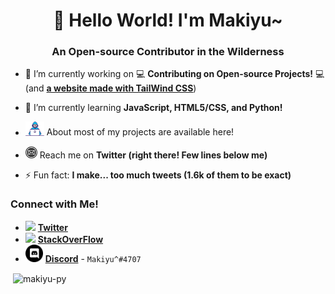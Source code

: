 <h1 align="center">👋 Hello World! I'm Makiyu~</h1>
<h3 align="center">An Open-source Contributor in the Wilderness</h3>

- 🔭 I’m currently working on 💻 **Contributing on Open-source Projects!** 💻 (and **[a website made with TailWind CSS](https://github.com/Makiyu-py/KIGM-Dashboard)**)
- 🌱 I’m currently learning **JavaScript, HTML5/CSS, and Python!**

- <img src="https://github.com/reachvivek/reachvivek/blob/master/Assets/Developer.gif" width="30px"> About most of my projects are available here!

- <img src="https://github.com/Makiyu-py/Makiyu-py/blob/main/assets/mail-clipart.png" width="19px"> Reach me on **Twitter (right there! Few lines below me)**

- ⚡ Fun fact: **I make... too much tweets (1.6k of them to be exact)**

<h3 align="left">Connect with Me!</h3>

- <img src="https://cdn.jsdelivr.net/npm/simple-icons@3.0.1/icons/twitter.svg" width="26px" /> [**Twitter**](https://twitter.com/dank_err)
- <img src="https://cdn.jsdelivr.net/npm/simple-icons@3.0.1/icons/stackoverflow.svg" width="26px" /> [**StackOverFlow**](https://stackoverflow.com/users/14614326)
- <img src="https://github.com/Makiyu-py/Makiyu-py/blob/main/assets/discord_black_logo_icon_147145.png" width="28px" />   [**Discord**](https://discord.gg/HjNnvQqQE8) - `Makiyu^#4707`

<p>&nbsp;<img align="center" src="https://github-readme-stats.vercel.app/api?username=makiyu-py&show_icons=true&theme=tokyonight&locale=en" alt="makiyu-py" /></p>
